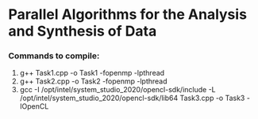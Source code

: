 # Parallel Algorithms for the Analysis and Synthesis of Data

### Commands to compile:
1) g++ Task1.cpp -o Task1 -fopenmp -lpthread
1) g++ Task2.cpp -o Task2 -fopenmp -lpthread
1) gcc -I /opt/intel/system_studio_2020/opencl-sdk/include -L /opt/intel/system_studio_2020/opencl-sdk/lib64 Task3.cpp -o Task3 -lOpenCL
